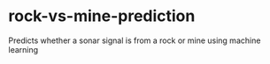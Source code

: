 # rock-vs-mine-prediction
Predicts whether a sonar signal is from a rock or mine using machine learning
